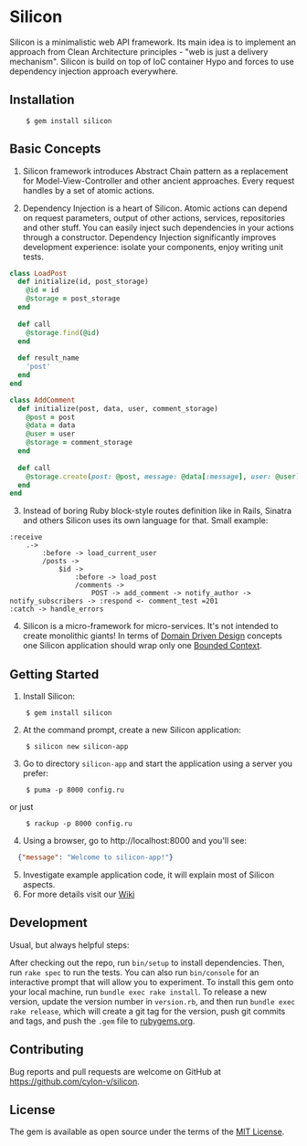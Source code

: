 # Silicon

Silicon is a minimalistic web API framework. Its main idea is to implement an approach 
from Clean Architecture principles - "web is just a delivery mechanism". 
Silicon is build on top of IoC container Hypo and forces to use dependency injection 
approach everywhere.  

## Installation

```
    $ gem install silicon
```

## Basic Concepts

1. Silicon framework introduces Abstract Chain pattern as a replacement for Model-View-Controller 
and other ancient approaches. Every request handles by a set of atomic actions.

2. Dependency Injection is a heart of Silicon. Atomic actions can depend on request parameters, output of other 
actions, services, repositories and other stuff. You can easily inject such dependencies in your actions through
a constructor. Dependency Injection significantly improves development experience: isolate your components, enjoy writing unit tests.

```ruby
class LoadPost
  def initialize(id, post_storage)
    @id = id
    @storage = post_storage
  end
  
  def call
    @storage.find(@id)
  end
  
  def result_name
    'post'
  end 
end

class AddComment
  def initialize(post, data, user, comment_storage)
    @post = post
    @data = data
    @user = user
    @storage = comment_storage 
  end
  
  def call
    @storage.create(post: @post, message: @data[:message], user: @user)
  end  
end
```     

3. Instead of boring Ruby block-style routes definition like in Rails, Sinatra and others Silicon uses its 
own language for that. Small example:

```
:receive
    .->
        :before -> load_current_user          
        /posts ->
            $id ->
                :before -> load_post
                /comments ->
                    POST -> add_comment -> notify_author -> notify_subscribers -> :respond <- comment_test =201
:catch -> handle_errors
```

4. Silicon is a micro-framework for micro-services. It's not intended to create monolithic giants! 
In terms of [Domain Driven Design](https://en.wikipedia.org/wiki/Domain-driven_design) 
concepts one Silicon application should wrap only one [Bounded Context](https://en.wikipedia.org/wiki/Domain-driven_design#Bounded_context).  

## Getting Started

1. Install Silicon: 

```
    $ gem install silicon
```

2. At the command prompt, create a new Silicon application:

```
    $ silicon new silicon-app
```

3. Go to directory `silicon-app` and start the application using a server you prefer:

```
    $ puma -p 8000 config.ru
```

or just

```
    $ rackup -p 8000 config.ru
```

4. Using a browser, go to http://localhost:8000 and you'll see: 

```json
  {"message": "Welcome to silicon-app!"}
```

5. Investigate example application code, it will explain most of Silicon aspects.
6. For more details visit our [Wiki](https://github.com/cylon-v/silicon/wiki) 

## Development

Usual, but always helpful steps:
 
After checking out the repo, run `bin/setup` to install dependencies. Then, run `rake spec` to run the tests. You can also run `bin/console` for an interactive prompt that will allow you to experiment.
To install this gem onto your local machine, run `bundle exec rake install`. 
To release a new version, update the version number in `version.rb`, and then run `bundle exec rake release`, which will create a git tag for the version, push git commits and tags, and push the `.gem` file to [rubygems.org](https://rubygems.org).

## Contributing

Bug reports and pull requests are welcome on GitHub at https://github.com/cylon-v/silicon.

## License

The gem is available as open source under the terms of the [MIT License](http://opensource.org/licenses/MIT).
